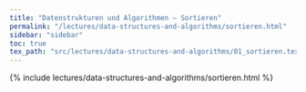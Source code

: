 ```yaml
---
title: "Datenstrukturen und Algorithmen – Sortieren"
permalink: "/lectures/data-structures-and-algorithms/sortieren.html"
sidebar: "sidebar"
toc: true
tex_path: "src/lectures/data-structures-and-algorithms/01_sortieren.tex"
---
```


{% include lectures/data-structures-and-algorithms/sortieren.html %}
